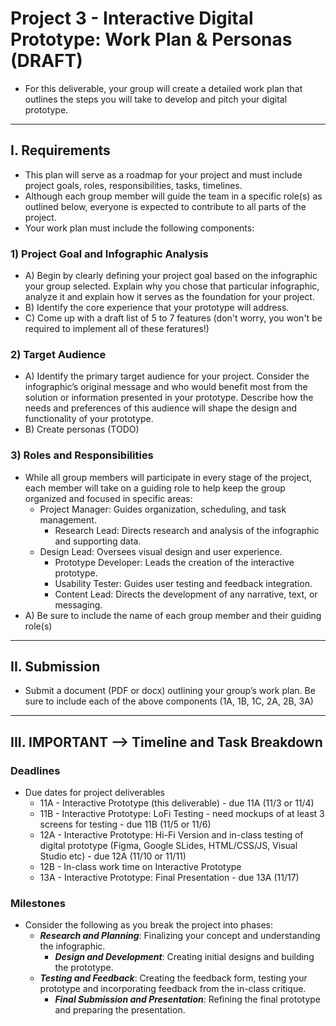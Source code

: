 # Project 3 - Interactive Digital Prototype: Work Plan & Personas (DRAFT)

- For this deliverable, your group will create a detailed work plan that outlines the steps you will take to develop and pitch your digital prototype.

---

## I. Requirements
- This plan will serve as a roadmap for your project and must include project goals, roles, responsibilities, tasks, timelines. 
- Although each group member will guide the team in a specific role(s) as outlined below, everyone is expected to contribute to all parts of the project.
- Your work plan must include the following components:

### 1) Project Goal and Infographic Analysis
- A) Begin by clearly defining your project goal based on the infographic your group selected. Explain why you chose that particular infographic, analyze it and explain how it serves as the foundation for your project.
- B) Identify the core experience that your prototype will address.
- C) Come up with a draft list of 5 to 7 features (don't worry, you won't be required to implement all of these feratures!)

### 2) Target Audience
- A) Identify the primary target audience for your project. Consider the infographic’s original message and who would benefit most from the solution or information presented in your prototype. Describe how the needs and preferences of this audience will shape the design and functionality of your prototype.
- B) Create personas (TODO)

### 3) Roles and Responsibilities
- While all group members will participate in every stage of the project, each member will take on a guiding role to help keep the group organized and focused in specific areas:
  - Project Manager: Guides organization, scheduling, and task management.
	- Research Lead: Directs research and analysis of the infographic and supporting data.
  - Design Lead: Oversees visual design and user experience.
	- Prototype Developer: Leads the creation of the interactive prototype.
	- Usability Tester: Guides user testing and feedback integration.
	- Content Lead: Directs the development of any narrative, text, or messaging.
- A) Be sure to include the name of each group member and their guiding role(s)

---

## II. Submission
- Submit a document (PDF or docx) outlining your group’s work plan. Be sure to include each of the above components (1A, 1B, 1C, 2A, 2B, 3A)

---

## III. IMPORTANT --> Timeline and Task Breakdown

### Deadlines
- Due dates for project deliverables
  - 11A - Interactive Prototype (this deliverable) - due 11A (11/3 or 11/4)
  - 11B - Interactive Prototype: LoFi Testing - need mockups of at least 3 screens for testing - due 11B (11/5 or 11/6)
  - 12A - Interactive Prototype:  Hi-Fi Version and in-class testing of digital prototype (Figma, Google SLides, HTML/CSS/JS, Visual Studio etc)  - due 12A (11/10 or 11/11)
  - 12B - In-class work time on Interactive Prototype
  - 13A - Interactive Prototype: Final Presentation - due 13A (11/17)
 
### Milestones
- Consider the following as you break the project into phases:
  - ***Research and Planning***: Finalizing your concept and understanding the infographic.
	- ***Design and Development***: Creating initial designs and building the prototype.
  - ***Testing and Feedback***: Creating the feedback form, testing your prototype and incorporating feedback from the in-class critique.
	- ***Final Submission and Presentation***: Refining the final prototype and preparing the presentation.


